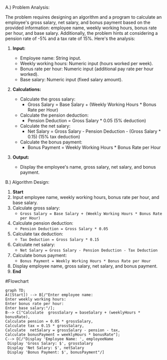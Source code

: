 A.) Problem Analysis:

The problem requires designing an algorithm and a program to calculate an employee's gross salary, net salary, and bonus payment based on the provided information: 
employee name, weekly working hours, bonus rate per hour, and base salary. Additionally, the problem hints at considering a pension rate of -5% and a tax rate of 15%. Here's the analysis:

1. **Input:**
   - Employee name: String input.
   - Weekly working hours: Numeric input (hours worked per week).
   - Bonus rate per hour: Numeric input (additional pay rate per hour worked).
   - Base salary: Numeric input (fixed salary amount).

2. **Calculations:**
   - Calculate the gross salary:
     - Gross Salary = Base Salary + (Weekly Working Hours * Bonus Rate per Hour)
   - Calculate the pension deduction:
     - Pension Deduction = Gross Salary * 0.05 (5% deduction)
   - Calculate the net salary:
     - Net Salary = Gross Salary - Pension Deduction - (Gross Salary * 0.15) (15% tax deduction)
   - Calculate the bonus payment:
     - Bonus Payment = Weekly Working Hours * Bonus Rate per Hour

3. **Output:**
   - Display the employee's name, gross salary, net salary, and bonus payment.

B.) Algorithm Design:

1. **Start**
2. Input employee name, weekly working hours, bonus rate per hour, and base salary.
3. Calculate gross salary:
   - `Gross Salary = Base Salary + (Weekly Working Hours * Bonus Rate per Hour)`
4. Calculate pension deduction:
   - `Pension Deduction = Gross Salary * 0.05`
5. Calculate tax deduction:
   - `Tax Deduction = Gross Salary * 0.15`
6. Calculate net salary:
   - `Net Salary = Gross Salary - Pension Deduction - Tax Deduction`
7. Calculate bonus payment:
   - `Bonus Payment = Weekly Working Hours * Bonus Rate per Hour`
8. Display employee name, gross salary, net salary, and bonus payment.
9. **End**

#Flowchart
``` mermaid
graph TD;
A([Start]) --> B[/"Enter employee name:
Enter weekly working hours:
Enter bonus rate per hour:
Enter base salary:"/];
B--> C["Calculate  grossSalary = baseSalary + (weeklyHours * bonusRate),
Calculate pension = 0.05 * grossSalary,
Calculate tax = 0.15 * grossSalary,
Calculate  netSalary = grossSalary - pension - tax,
Calculate bonusPayment = weeklyHours * bonusRate"];
C--> D[/"Display 'Employee Name: ', employeeName
 Display 'Gross Salary: $', grossSalary
 Display 'Net Salary: $', netSalary
 Display 'Bonus Payment: $', bonusPayment"/]
```
